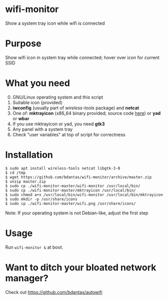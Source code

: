 # wifi-monitor
Show a system tray icon while wifi is connected

# Purpose
Show wifi icon in system tray while connected; hover over icon for current SSID

# What you need
0. GNU/Linux operating system and this script
1. Suitable icon (provided)
2. **iwconfig** (usually part of *wireless-tools* package) and **netcat**
3. One of: **mktrayicon** (x86_64 binary provided; source code [here](https://github.com/jonhoo/mktrayicon)) or **yad** or **wbar**
4. If you use mktrayicon or yad, you need **gtk3**
5. Any panel with a system tray
6. Check "user variables" at top of script for correctness

# Installation
```
$ sudo apt install wireless-tools netcat libgtk-3-0
$ cd /tmp
$ wget https://github.com/bdantas/wifi-monitor/archive/master.zip
$ unzip master.zip
$ sudo cp ./wifi-monitor-master/wifi-monitor /usr/local/bin/
$ sudo cp ./wifi-monitor-master/mktrayicon /usr/local/bin/
$ sudo chmod a+x /usr/local/bin/wifi-monitor /usr/local/bin/mktrayicon
$ sudo mkdir -p /usr/share/icons
$ sudo cp ./wifi-monitor-master/wifi.png /usr/share/icons/
```
Note: If your operating system is not Debian-like, adjust the first step

# Usage
Run `wifi-monitor &` at boot.

# Want to ditch your bloated network manager?
Check out https://github.com/bdantas/autowifi
